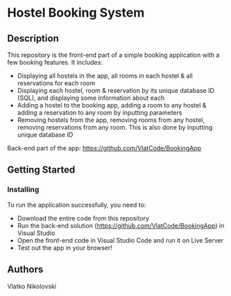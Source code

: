 # Hostel Booking System

## Description

This repository is the front-end part of a simple booking application with a few booking features.
It includes:
* Displaying all hostels in the app, all rooms in each hostel & all reservations for each room
* Displaying each hostel, room & reservation by its unique database ID (SQL), and displaying some information about each
* Adding a hostel to the booking app, adding a room to any hostel & adding a reservation to any room by inputting parameters
* Removing hostels from the app, removing rooms from any hostel, removing reservations from any room. This is also done by inputting unique database ID

Back-end part of the app: https://github.com/VlatCode/BookingApp

## Getting Started
### Installing

To run the application successfully, you need to:
* Download the entire code from this repository
* Run the back-end solution (https://github.com/VlatCode/BookingApp) in Visual Studio
* Open the front-end code in Visual Studio Code and run it on Live Server
* Test out the app in your browser!

## Authors
Vlatko Nikolovski
